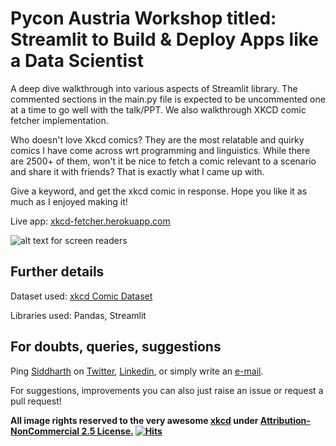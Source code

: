 # Pycon Austria Workshop titled: Streamlit to Build & Deploy Apps like a Data Scientist

A deep dive walkthrough into various aspects of Streamlit library. The commented sections in the main.py file is expected to be uncommented one at a time to go well with the talk/PPT. We also walkthrough XKCD comic fetcher implementation. 

Who doesn't love Xkcd comics? They are the most relatable and quirky comics I have come across wrt programming and linguistics. While there are 2500+ of them, won't it be nice to fetch a comic relevant to a scenario and share it with friends? That is exactly what I came up with.

Give a keyword, and get the xkcd comic in response. Hope you like it as much as I enjoyed making it!

Live app: [xkcd-fetcher.herokuapp.com](https://xkcd-fetcher.herokuapp.com)

![alt text for screen readers](https://i.ibb.co/zfb8qcf/16055772-91aa521c678c14c585cbae8979208400.png "Picture of xkcd comic")

## Further details
Dataset used: [xkcd Comic Dataset](https://www.kaggle.com/ashkave/xkcd-comic-data)

Libraries used: Pandas, Streamlit

## For doubts, queries, suggestions
Ping [Siddharth](https://www.languageof.me) on [Twitter](https://www.twitter.com/sidgupta234), [Linkedin](https://www.linkedin.com/in/sidgupta234), or simply write an [e-mail](mailto:siddharthgupta234@gmail.com). 

For suggestions, improvements you can also just raise an issue or request a pull request!
<b><p> All image rights reserved to the very awesome <a style='text-align: center;' href="https://www.xkcd.com/" target="_blank">xkcd</a>
under <a style='text-align: center;' href="https://xkcd.com/license.html" target="_blank">Attribution-NonCommercial 2.5 License.</a> 
[![Hits](https://hits.seeyoufarm.com/api/count/incr/badge.svg?url=https%3A%2F%2Fgithub.com%2Fsidgupta234%2Fxkcd-comic-fetcher%2F&count_bg=%2379C83D&title_bg=%23555555&icon=&icon_color=%23E7E7E7&title=hits&edge_flat=false)](https://hits.seeyoufarm.com) </p></b> 
